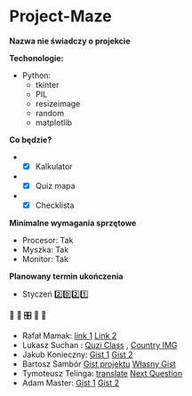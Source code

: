# Project-Maze
**Nazwa nie świadczy o projekcie**

**Techonologie:**
* Python: 
  * tkinter
  * PIL
  * resizeimage
  * random
  * matplotlib
  
**Co będzie?**
* - [x] Kalkulator
* - [x] Quiz mapa
* - [x] Checklista

**Minimalne wymagania sprzętowe**
* Procesor: Tak
* Myszka: Tak
* Monitor: Tak

**Planowany termin ukończenia**
* Styczeń :two::zero::two::one:

&#x1F34E; &#x1F4D7; &#x1F39B; &#x1f40b; &#x1F43D; 
 

* Rafał Mamak: [link 1](https://gist.github.com/a5087030dc5fcd67b881bdb712c721be.git)
[Link 2](https://gist.github.com/4dc989decf47e0364ff90ac1225511d5.git)
* Lukasz Suchan : [Quzi Class](https://gist.github.com/LukaszSuchan/a132f76c6ba9579bf3d601abdaf03740) , [Country IMG](https://gist.github.com/LukaszSuchan/cc09f41f573137f4438ddc2e7a33531a)
* Jakub Konieczny: [Gist 1](https://gist.github.com/d912092924ce16955cd46b8cb6d95009.git) [Gist 2](https://gist.github.com/167392e5859c5f0e6534de2b82eb298f.git)
* Bartosz Sambór [Gist projektu](https://gist.github.com/BartoszSambor/54c478cf5429743e91250afd74b88bfa.git) 
[Własny Gist](https://gist.github.com/BartoszSambor/bda3d32560f2f4ebb1782a6b801607c8.git)
* Tymoteusz Telinga: [translate](https://gist.github.com/TymoteuszTelinga/6955330f8d6b54b30deafdfec7d346d7) [Next Question](https://gist.github.com/TymoteuszTelinga/d4b85ad1359a4787f26c66c01f441b33)
* Adam Master: [Gist 1](https://gist.github.com/Avenives/89b89a2c380ce775c000dbf343905cd7) [Gist 2](https://gist.github.com/Avenives/c6b626b2b8b36046801ddeeb696b87d9)




